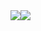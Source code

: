 <div style="display:flex;align-items:center;">
  <a href="https://github.com/shahnozahaydarova?tab=repositories">
    <img src="https://github-readme-stats.vercel.app/api?username=shahnozahaydarova&show_icons=true&theme=material-palenight&count_private=true&hide_border=true" />
  </a> 
  <a href="https://github.com/shahnozahaydarova?tab=repositories">
    <img src="https://github-readme-stats.vercel.app/api/top-langs?username=shahnozahaydarova&show_icons=true&theme=material-palenight&hide_border=true&layout=compact" />
  </a>
</div>
